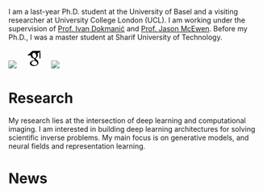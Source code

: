 

I am a last-year Ph.D. student at the University of Basel and a visiting researcher at University College London (UCL). I am working under the supervision of [Prof. Ivan Dokmanić](https://sada.dmi.unibas.ch/en/people/head-of-sada/ivan-dokmanic) and [Prof. Jason McEwen](http://www.jasonmcewen.org/). Before my Ph.D., I was a master student at Sharif University of Technology.

[<img src="https://upload.wikimedia.org/wikipedia/commons/0/06/Linkedin_circle_black-512.png" height="40px">](https://www.linkedin.com/in/amir-ehsan/) &nbsp;&nbsp;&nbsp; [<img src="google-scholar.svg" height="40px">](https://scholar.google.com/citations?user=Rou2vXcAAAAJ&hl=en) &nbsp;&nbsp;&nbsp; [<img src="https://github.githubassets.com/assets/GitHub-Mark-ea2971cee799.png" height="42px">](https://github.com/AmirEhsan95)


# Research
My research lies at the intersection of deep learning and computational imaging. I am interested in building deep learning architectures for solving scientific inverse problems. My main focus is on generative models, and neural fields and representation learning.

# News

